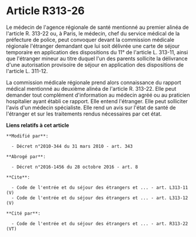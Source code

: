 # Article R313-26

Le médecin de l'agence régionale de santé mentionné au premier alinéa de l'article R. 313-22 ou, à Paris, le médecin, chef du
service médical de la préfecture de police, peut convoquer devant la commission médicale régionale l'étranger demandant que
lui soit délivrée une carte de séjour temporaire en application des dispositions du 11° de l'article L. 313-11, ainsi que
l'étranger mineur au titre duquel l'un des parents sollicite la délivrance d'une autorisation provisoire de séjour en
application des dispositions de l'article L. 311-12. 

La commission médicale régionale prend alors connaissance du rapport médical mentionné au deuxième alinéa de l'article R.
313-22. Elle peut demander tout complément d'information au médecin agréé ou au praticien hospitalier ayant établi ce
rapport. Elle entend l'étranger. Elle peut solliciter l'avis d'un médecin spécialiste. Elle rend un avis sur l'état de santé
de l'étranger et sur les traitements rendus nécessaires par cet état.

**Liens relatifs à cet article**

	**Modifié par**:

	  - Décret n°2010-344 du 31 mars 2010 - art. 343

	**Abrogé par**:

	  - Décret n°2016-1456 du 28 octobre 2016 - art. 8

	**Cite**:

	  - Code de l'entrée et du séjour des étrangers et ... - art. L313-11 (V)
	  - Code de l'entrée et du séjour des étrangers et ... - art. L313-12 (V)

	**Cité par**:

	  - Code de l'entrée et du séjour des étrangers et ... - art. R313-22 (VT)
